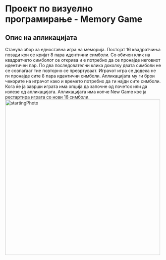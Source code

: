 # Проект по визуелно програмирање - Memory Game
## Опис на апликацијата
Станува збор за едноставна игра на меморија. Постојат 16 квадратчиња позади кои се кријат 8 пара идентични симболи. Со обичен клик на квадратчето симболот се открива и е 
потребно да се пронајде неговиот идентичен пар. По два последователни клика доколку двата симболи не се совпаѓаат тие повторно се превртуваат. Играчот игра се додека не ги пронајде
сите 8 пара идентични симболи. Апликацијата му ги брои чекорите на играчот како и времето потребно да ги најди сите симболи. Кога ќе ја заврши играта има опција да започне од
почеток или да излезе од апликацијата. Апликацијата има копче New Game кое ја рестартира играта со нови 16 симболи. 
<img src="https://user-images.githubusercontent.com/63555005/131264421-efd2538f-bdce-49a1-bbff-74db30aefec1.JPG" alt="startingPhoto" width="500" height="500">


